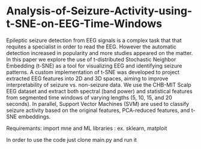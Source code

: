 # Analysis-of-Seizure-Activity-using-t-SNE-on-EEG-Time-Windows


Epileptic seizure detection from EEG signals is a complex task that that requites a specialist in order to read the EEG. However the automatic detection increased in popularity and more studies appeared on the matter. In this paper we explore the use of t-distributed Stochastic Neighbor Embedding (t-SNE) as a tool for visualizing EEG and identifying seizure patterns. A custom implementation of t-SNE was developed to project extracted EEG features into 2D and 3D spaces, aiming to improve interpretability of seizure vs. non-seizure data. We use the CHB-MIT Scalp EEG dataset and extract both spectral (band power) and statistical features from segmented time windows of varying lengths (5, 10, 15, and 20 seconds). In parallel, Support Vector Machines (SVM) are used to classify seizure activity based on the original features, PCA-reduced features, and t-SNE embeddings.

Requiremants:
import mne
and ML libraries : ex. sklearn, matploit



In order to use the code just clone main.py and run it
